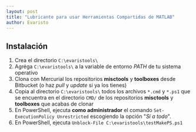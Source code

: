 ```yaml
---
layout: post
title: "Lubricante para usar Herramientas Compartidas de MATLAB"
author: Evaristo
---
```


## Instalación

1. Crea el directorio `C:\evaristools\`
1. Agréga `C:\evaristools\` a la variable de entorno _PATH_ de tu sistema operativo
1. Clona con Mercurial los repositorios **misctools** y **toolboxes** desde Bitbucket (o haz _pull_ y _update_ si ya los tienes)
1. Copia al directorio `C:\evaristools\` todos los archivos `*.cmd` y `*.ps1` que se encuentra en el directorio `CMD/` de los repositorios **misctools** y **toolboxes** que acabas de clonar
1. En PowerShell, ejecuta **como administrador** el comando `Set-ExecutionPolicy Unrestricted` escogiendo la opción "_Sí a todo_".
1. En PowerShell, ejecuta `Unblock-File C:\evaristools\testMakePS.ps1`
